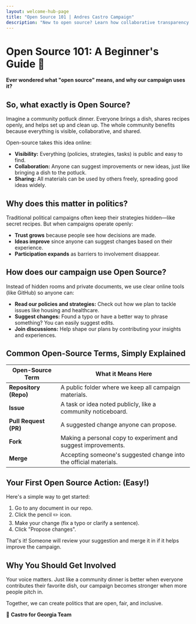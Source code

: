 ```yaml
---
layout: welcome-hub-page
title: "Open Source 101 | Andres Castro Campaign"
description: "New to open source? Learn how collaborative transparency works in politics and how you can contribute to building progressive change in your community."
---
```


# Open Source 101: A Beginner's Guide 🌱

**Ever wondered what "open source" means, and why our campaign uses it?**

## So, what exactly is Open Source?

Imagine a community potluck dinner. Everyone brings a dish, shares recipes openly, and helps set up and clean up. The whole community benefits because everything is visible, collaborative, and shared.

Open-source takes this idea online:

* **Visibility:** Everything (policies, strategies, tasks) is public and easy to find.
* **Collaboration:** Anyone can suggest improvements or new ideas, just like bringing a dish to the potluck.
* **Sharing:** All materials can be used by others freely, spreading good ideas widely.

## Why does this matter in politics?

Traditional political campaigns often keep their strategies hidden—like secret recipes. But when campaigns operate openly:

* **Trust grows** because people see how decisions are made.
* **Ideas improve** since anyone can suggest changes based on their experience.
* **Participation expands** as barriers to involvement disappear.

## How does our campaign use Open Source?

Instead of hidden rooms and private documents, we use clear online tools (like GitHub) so anyone can:

* **Read our policies and strategies:** Check out how we plan to tackle issues like housing and healthcare.
* **Suggest changes:** Found a typo or have a better way to phrase something? You can easily suggest edits.
* **Join discussions:** Help shape our plans by contributing your insights and experiences.

## Common Open-Source Terms, Simply Explained

| Open-Source Term      | What it Means Here                                                |
| --------------------- | ----------------------------------------------------------------- |
| **Repository (Repo)** | A public folder where we keep all campaign materials.             |
| **Issue**             | A task or idea noted publicly, like a community noticeboard.      |
| **Pull Request (PR)** | A suggested change anyone can propose.                            |
| **Fork**              | Making a personal copy to experiment and suggest improvements.    |
| **Merge**             | Accepting someone's suggested change into the official materials. |

## Your First Open Source Action: (Easy!)

Here's a simple way to get started:

1. Go to any document in our repo.
2. Click the pencil ✏️ icon.
3. Make your change (fix a typo or clarify a sentence).
4. Click "Propose changes".

That's it! Someone will review your suggestion and merge it in if it helps improve the campaign.

## Why You Should Get Involved

Your voice matters. Just like a community dinner is better when everyone contributes their favorite dish, our campaign becomes stronger when more people pitch in.

Together, we can create politics that are open, fair, and inclusive.

🌱 **Castro for Georgia Team**
